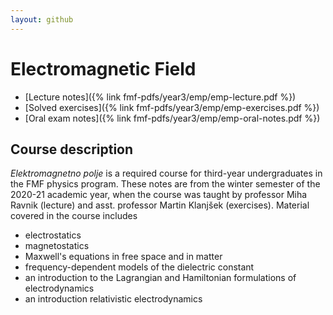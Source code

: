 ```yaml
---
layout: github
---
```

# Electromagnetic Field

- [Lecture notes]({% link fmf-pdfs/year3/emp/emp-lecture.pdf %})
- [Solved exercises]({% link fmf-pdfs/year3/emp/emp-exercises.pdf %})
- [Oral exam notes]({% link fmf-pdfs/year3/emp/emp-oral-notes.pdf %})

## Course description
*Elektromagnetno polje* is a required course for third-year undergraduates in the FMF physics program. These notes are from the winter semester of the 2020-21 academic year, when the course was taught by professor Miha Ravnik (lecture) and asst. professor Martin Klanjšek (exercises). Material covered in the course includes
- electrostatics
- magnetostatics
- Maxwell's equations in free space and in matter
- frequency-dependent models of the dielectric constant
- an introduction to the Lagrangian and Hamiltonian formulations of electrodynamics
- an introduction relativistic electrodynamics
